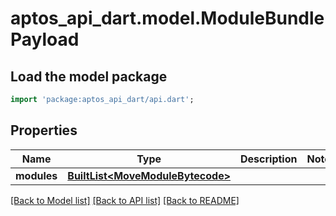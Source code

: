 # aptos_api_dart.model.ModuleBundlePayload

## Load the model package
```dart
import 'package:aptos_api_dart/api.dart';
```

## Properties
Name | Type | Description | Notes
------------ | ------------- | ------------- | -------------
**modules** | [**BuiltList&lt;MoveModuleBytecode&gt;**](MoveModuleBytecode.md) |  | 

[[Back to Model list]](../README.md#documentation-for-models) [[Back to API list]](../README.md#documentation-for-api-endpoints) [[Back to README]](../README.md)


